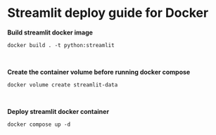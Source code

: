 # Streamlit deploy guide for Docker

**Build streamlit docker image**
```
docker build . -t python:streamlit
```

<br>

**Create the container volume before running docker compose**
```
docker volume create streamlit-data
```

<br>

**Deploy streamlit docker container**
```
docker compose up -d
```
